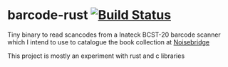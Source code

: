 # barcode-rust [![Build Status](https://travis-ci.org/patrickod/barcode-rust.svg?branch=master)](https://travis-ci.org/patrickod/barcode-rust)

Tiny binary to read scancodes from a Inateck BCST-20 barcode scanner which I intend to use to catalogue the book collection at [Noisebridge](https://noisebridge.net)

This project is mostly an experiment with rust and c libraries
